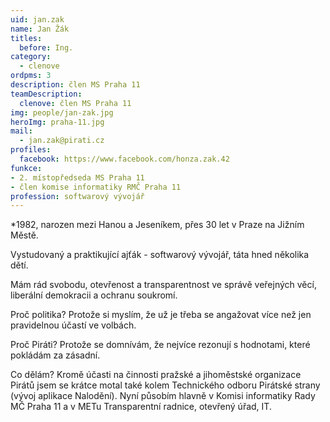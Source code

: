 ```yaml
---
uid: jan.zak
name: Jan Žák
titles:
  before: Ing.
category:
  - clenove
ordpms: 3
description: člen MS Praha 11
teamDescription:
  clenove: člen MS Praha 11
img: people/jan-zak.jpg
heroImg: praha-11.jpg
mail: 
  - jan.zak@pirati.cz
profiles:
  facebook: https://www.facebook.com/honza.zak.42
funkce: 
- 2. místopředseda MS Praha 11
- člen komise informatiky RMČ Praha 11
profession: softwarový vývojář 
---
```




*1982, narozen mezi Hanou a Jeseníkem, přes 30 let v Praze na Jižním Městě.

Vystudovaný a praktikující ajťák - softwarový vývojář, táta hned několika dětí.

Mám rád svobodu, otevřenost a transparentnost ve správě veřejných věcí, liberální demokracii a ochranu soukromí.

Proč politika? Protože si myslím, že už je třeba se angažovat více než jen pravidelnou účastí ve volbách.

Proč Piráti? Protože se domnívám, že nejvíce rezonují s hodnotami, které pokládám za zásadní.

Co dělám? Kromě účasti na činnosti pražské a jihoměstské organizace Pirátů jsem se krátce motal také kolem Technického odboru Pirátské strany (vývoj aplikace Nalodění). Nyní působím hlavně v Komisi informatiky Rady MČ Praha 11 a v METu Transparentní radnice, otevřený úřad, IT.
